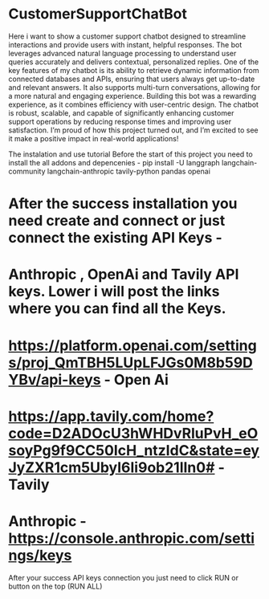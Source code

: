 # CustomerSupportChatBot
Here i want to show a  customer support chatbot designed to streamline interactions and provide users with instant, helpful responses. The bot leverages advanced natural language processing to understand user queries accurately and delivers contextual, personalized replies.
One of the key features of my chatbot is its ability to retrieve dynamic information from connected databases and APIs, ensuring that users always get up-to-date and relevant answers. It also supports multi-turn conversations, allowing for a more natural and engaging experience.
Building this bot was a rewarding experience, as it combines efficiency with user-centric design. The chatbot is robust, scalable, and capable of significantly enhancing customer support operations by reducing response times and improving user satisfaction. I’m proud of how this project turned out, and I’m excited to see it make a positive impact in real-world applications!


 The instalation and use tutorial 
 Before the start of this project you need to install the all addons and depencenies - pip install -U langgraph langchain-community langchain-anthropic tavily-python pandas openai 

# After the success installation you need create and connect or just connect the existing API Keys - 
# Anthropic , OpenAi and Tavily API keys. Lower i will post the links where you can find all the Keys. 
# https://platform.openai.com/settings/proj_QmTBH5LUpLFJGs0M8b59DYBv/api-keys - Open Ai 
# https://app.tavily.com/home?code=D2ADOcU3hWHDvRluPvH_eOsoyPg9f9CC50IcH_ntzIdC&state=eyJyZXR1cm5UbyI6Ii9ob21lIn0# - Tavily

# Anthropic  - https://console.anthropic.com/settings/keys 
After your success API keys connection you just need to click RUN or button on the top (RUN ALL)
